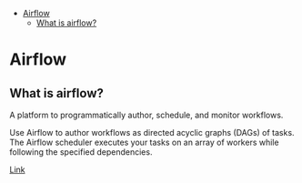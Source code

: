 <!--ts-->
   * [Airflow](#airflow)
      * [What is airflow?](#what-is-airflow)

<!-- Added by: gil_diy, at: Sun 06 Mar 2022 08:45:42 IST -->

<!--te-->


# Airflow

## What is airflow?

A platform to programmatically author, schedule, and monitor workflows.

Use Airflow to author workflows as directed acyclic graphs (DAGs) of tasks. The Airflow scheduler executes your tasks on an array of workers while following the specified dependencies.

[Link](https://github.com/apache/airflow)